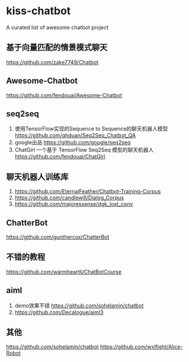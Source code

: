 # kiss-chatbot
A curated list of awesome chatbot project

## 基于向量匹配的情景模式聊天
https://github.com/zake7749/Chatbot

## Awesome-Chatbot
https://github.com/fendouai/Awesome-Chatbot

## seq2seq
1. 使用TensorFlow实现的Sequence to Sequence的聊天机器人模型 https://github.com/qhduan/Seq2Seq_Chatbot_QA
2. google出品 https://github.com/google/seq2seq
3. ChatGirl 一个基于 TensorFlow Seq2Seq 模型的聊天机器人 https://github.com/fendouai/ChatGirl

## 聊天机器人训练库
1. https://github.com/EternalFeather/Chatbot-Training-Corpus
2. https://github.com/candlewill/Dialog_Corpus
3. https://github.com/majoressense/dgk_lost_conv

## ChatterBot
https://github.com/gunthercox/ChatterBot

## 不错的教程
https://github.com/warmheartli/ChatBotCourse

## aiml
1. demo效果不错 https://github.com/sohelamin/chatbot
2. https://github.com/Decalogue/aiml3

## 其他
https://github.com/sohelamin/chatbot
https://github.com/wxlfight/Alice-Robot


